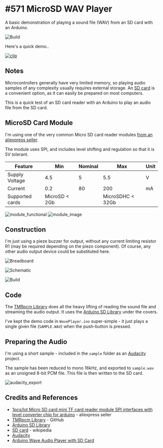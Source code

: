 # #571 MicroSD WAV Player

A basic demonstration of playing a sound file (WAV) from an SD card with an Arduino.

![Build](./assets/WavePlayer_build.jpg?raw=true)

Here's a quick demo..

[![clip](https://img.youtube.com/vi/c4J7TjWiGJ0/0.jpg)](https://www.youtube.com/watch?v=c4J7TjWiGJ0)

## Notes

Microcontrollers generally have very limited memory, so playing audio samples of any complexity usually requires external storage.
An [SD card](https://en.wikipedia.org/wiki/SD_card) is a convenient option, as it can easily be prepared on most computers.

This is a quick test of an SD card reader with an Arduino to play an audio file from the SD card.

## MicroSD Card Module

I'm using one of the very common Micro SD card reader modules [from an aliexpress seller](https://www.aliexpress.com/item/4000002592780.html).

The module uses SPI, and includes level shifting and regulation so that it is 5V tolerant.

| Feature         | Min | Nominal | Max | Unit |
|-----------------|-----|---------|-----|------|
| Supply Voltage  | 4.5 |       5 | 5.5 | V    |
| Current         | 0.2 |      80 | 200 | mA   |
| Supported cards | MicroSD < 2Gb | | MicroSDHC < 32Gb | |


![module_functional](./assets/module_functional.jpg?raw=true)
![module_image](./assets/module_image.jpg?raw=true)

## Construction

I'm just using a pieze buzzer for output, without any current limiting resistor R1 (may be required depending on the piezo component).
Of course, any other audio output device could be substituted here.

![Breadboard](./assets/WavePlayer_bb.jpg?raw=true)

![Schematic](./assets/WavePlayer_schematic.jpg?raw=true)

![Build](./assets/WavePlayer_build.jpg?raw=true)

## Code

The [TMRpcm Library](https://github.com/TMRh20/TMRpcm) does all the heavy lifting of reading the sound file and streaming the audio output.
It uses the [Arduino SD Library](https://www.arduino.cc/en/reference/SD) under the covers.

I've kept the demo code in `WavePlayer.ino` super-simple - it just plays a single given file (`SAMPLE.WAV`) when the push-button is pressed.

## Preparing the Audio

I'm using a short sample - included in the `sample` folder as an [Audacity](https://www.audacityteam.org/) project.

The sample has been reduced to mono 16kHz, and exported to `sample.wav` as an unsigned 8-bit PCM file.
This file is then written to the SD card.

![audacity_export](./assets/audacity_export.jpg?raw=true)

## Credits and References

* [1pcs/lot Micro SD card mini TF card reader module SPI interfaces with level converter chip for arduino](https://www.aliexpress.com/item/4000002592780.html) - aliexpress seller
* [TMRpcm Library](https://github.com/TMRh20/TMRpcm) - GitHub
* [Arduino SD Library](https://www.arduino.cc/en/reference/SD)
* [SD card](https://en.wikipedia.org/wiki/SD_card) - wikipedia
* [Audacity](https://www.audacityteam.org/)
* [Arduino Wave Audio Player with SD Card](https://simple-circuit.com/arduino-wave-audio-player-sd-card/)


